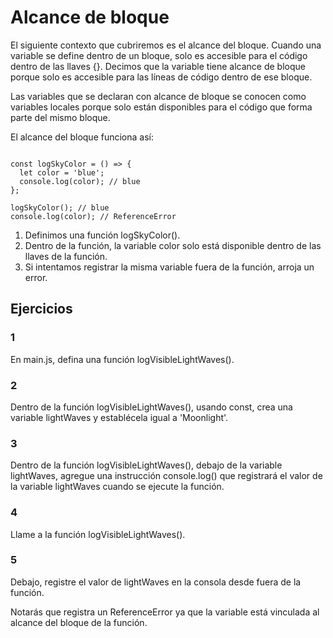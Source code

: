 # Alcance de bloque

El siguiente contexto que cubriremos es el alcance del bloque. Cuando una variable se define dentro de un bloque, solo es accesible para el código dentro de las llaves {}. Decimos que la variable tiene alcance de bloque porque solo es accesible para las líneas de código dentro de ese bloque.

Las variables que se declaran con alcance de bloque se conocen como variables locales porque solo están disponibles para el código que forma parte del mismo bloque.

El alcance del bloque funciona así:

~~~

const logSkyColor = () => {
  let color = 'blue'; 
  console.log(color); // blue 
};
 
logSkyColor(); // blue 
console.log(color); // ReferenceError

~~~

1. Definimos una función logSkyColor().
2. Dentro de la función, la variable color solo está disponible dentro de las llaves de la función.
3. Si intentamos registrar la misma variable fuera de la función, arroja un error.

## Ejercicios

### 1

En main.js, defina una función logVisibleLightWaves().

### 2

Dentro de la función logVisibleLightWaves(), usando const, crea una variable lightWaves y establécela igual a 'Moonlight'.

### 3

Dentro de la función logVisibleLightWaves(), debajo de la variable lightWaves, agregue una instrucción console.log() que registrará el valor de la variable lightWaves cuando se ejecute la función.

### 4

Llame a la función logVisibleLightWaves().

### 5

Debajo, registre el valor de lightWaves en la consola desde fuera de la función.

Notarás que registra un ReferenceError ya que la variable está vinculada al alcance del bloque de la función.
